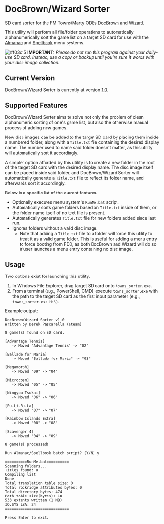 # DocBrown/Wizard Sorter
SD card sorter for the FM Towns/Marty ODEs [DocBrown](https://gdemu.wordpress.com/details/docbrown-details/) and [Wizard](https://gdemu.wordpress.com/details/wizard-details/).

This utility will perform all file/folder operations to automatically alphanumerically sort the game list on a target SD card for use with the [Almanac](https://gdemu.wordpress.com/operation/docbrown-operation/) and [Spellbook](https://gdemu.wordpress.com/operation/wizard-operation/) menu systems.

![#f03c15](https://via.placeholder.com/15/f03c15/f03c15.png) **IMPORTANT:** *Please do not run this program against your daily-use SD card. Instead, use a copy or backup until you're sure it works with your disc image collection.*

## Current Version
DocBrown/Wizard Sorter is currently at version [1.0](https://github.com/DerekPascarella/DocBrown-Wizard-Sorter/raw/main/towns_sorter.exe).

## Supported Features
DocBrown/Wizard Sorter aims to solve not only the problem of clean alphanumeric sorting of one's game list, but also the otherwise manual process of adding new games.

New disc images can be added to the target SD card by placing them inside a numbered folder, along with a `Title.txt` file containing the desired display name.  The number used to name said folder doesn't matter, as this utility will automatically sort it accordingly.

A simpler option afforded by this utility is to create a new folder in the root of the target SD card with the desired display name.  The disc image itself can be placed inside said folder, and DocBrown/Wizard Sorter will automatically generate a `Title.txt` file to reflect its folder name, and afterwards sort it accordingly.

Below is a specific list of the current features.

* Optionally executes menu system's `RunMe.bat` script.
* Automatically sorts game folders based on `Title.txt` inside of them, or the folder name itself of no text file is present.
* Automatically generates `Title.txt` file for new folders added since last run.
* Ignores folders without a valid disc image.
  * Note that adding a `Title.txt` file to a folder will force this utility to treat it as a valid game folder. This is useful for adding a menu entry to force booting from FDD, as both DocBrown and Wizard will do so if user launches a menu entry containing no disc image. 

## Usage
Two options exist for launching this utility.

1. In Windows File Explorer, drag target SD card onto `towns_sorter.exe`.
2. From a terminal (e.g., PowerShell, CMD), execute `towns_sorter.exe` with the path to the target SD card as the first input parameter (e.g., `towns_sorter.exe H:\`).

Example output:

```
DocBrown/Wizard Sorter v1.0
Written by Derek Pascarella (ateam)

8 game(s) found on SD card.

[Advantage Tennis]
   -> Moved "Advantage Tennis" -> "02"

[Ballade for Maria]
   -> Moved "Ballade for Maria" -> "03"

[Megamorph]
   -> Moved "09" -> "04"

[Microcosm]
   -> Moved "05" -> "05"

[Ningyou Tsukai]
   -> Moved "06" -> "06"

[Pu-Li-Ru-La]
   -> Moved "07" -> "07"

[Rainbow Islands Extra]
   -> Moved "08" -> "08"

[Scavenger 4]
   -> Moved "04" -> "09"

8 game(s) processed!

Run Almanac/Spellbook batch script? (Y/N) y

==========RunMe.bat==========
Scanning folders...
Titles found: 8
Compiling list
Done
Total translation table size: 0
Total rockridge attributes bytes: 0
Total directory bytes: 474
Path table size(bytes): 10
533 extents written (1 MB)
IO.SYS LBA: 24
=============================

Press Enter to exit.
```
